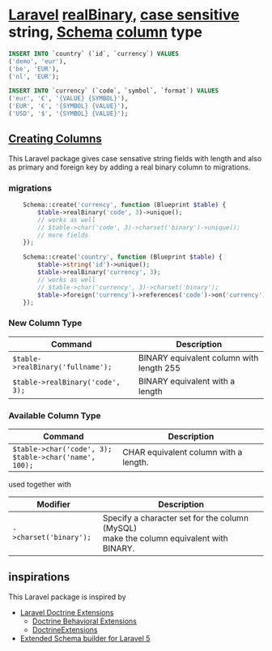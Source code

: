 # [Laravel](http://laravel.com) [realBinary](http://github.com/noud/laravel-schema-real-binary), [case sensitive](http://en.wikipedia.org/wiki/Case_sensitivity) string, [Schema](http://laravel.com/docs/migrations#tables) [column](http://laravel.com/docs/8.x/migrations#columns) type
```sql
INSERT INTO `country` (`id`, `currency`) VALUES
('demo', 'eur'),
('be', 'EUR'),
('nl', 'EUR');

INSERT INTO `currency` (`code`, `symbol`, `format`) VALUES
('eur', '€', '{VALUE} {SYMBOL}'),
('EUR', '€', '{SYMBOL} {VALUE}'),
('USD', '$', '{SYMBOL} {VALUE}');
```
## [Creating Columns](http://laravel.com/docs/migrations#creating-columns)
This Laravel package gives case sensative string fields with length and also as primary and foreign key
by adding a real binary column to migrations.
### migrations
```php
    Schema::create('currency', function (Blueprint $table) {
        $table->realBinary('code', 3)->unique();
        // works as well
        // $table->char('code', 3)->charset('binary')->unique();
        // more fields
    });

    Schema::create('country', function (Blueprint $table) {
        $table->string('id')->unique();
        $table->realBinary('currency', 3);
        // works as well
        // $table->char('currency', 3)->charset('binary');
        $table->foreign('currency')->references('code')->on('currency');
    });
``` 
### New Column Type
<table>
<thead>
<tr>
<th>Command</th>
<th>Description</th>
</tr>
</thead>
<tbody>
<tr>
<td><code class=" language-php"><span class="token variable">$table</span><span class="token operator">-</span><span class="token operator">&gt;</span><span class="token function">realBinary</span><span class="token punctuation">(</span><span class="token single-quoted-string string">'fullname'</span><span class="token punctuation">)</span><span class="token punctuation">;</span></code></td>
<td>BINARY equivalent column with length 255</td>
</tr>
<tr>
<td><code class=" language-php"><span class="token variable">$table</span><span class="token operator">-</span><span class="token operator">&gt;</span><span class="token function">realBinary</span><span class="token punctuation">(</span><span class="token single-quoted-string string">'code'</span><span class="token punctuation">,</span> <span class="token number">3</span><span class="token punctuation">)</span><span class="token punctuation">;</span></code></td>
<td>BINARY equivalent with a length</td>
</tr>
</tbody>
</table>

### Available Column Type
<table>
<thead>
<tr>
<th>Command</th>
<th>Description</th>
</tr>
</thead>
<tbody>
<tr>
<td><code class=" language-php"><span class="token variable">$table</span><span class="token operator">-</span><span class="token operator">&gt;</span><span class="token function">char</span><span class="token punctuation">(</span><span class="token single-quoted-string string">'code'</span><span class="token punctuation">,</span> <span class="token number">3</span><span class="token punctuation">)</span><span class="token punctuation">;</span></code><br><code class=" language-php"><span class="token variable">$table</span><span class="token operator">-</span><span class="token operator">&gt;</span><span class="token function">char</span><span class="token punctuation">(</span><span class="token single-quoted-string string">'name'</span><span class="token punctuation">,</span> <span class="token number">100</span><span class="token punctuation">)</span><span class="token punctuation">;</span></code></td>
<td>CHAR equivalent column with a length.</td>
</tr>
</tbody>
</table>

used together with
<table>
<thead>
<tr>
<th>Modifier</th>
<th>Description</th>
</tr>
</thead>
<tbody>
<tr>
<td><code class=" language-php"><span class="token operator">-</span><span class="token operator">&gt;</span><span class="token function">charset</span><span class="token punctuation">(</span><span class="token single-quoted-string string">'binary'</span><span class="token punctuation">)</span><span class="token punctuation">;</span></code></td>
<td>Specify a character set for the column (MySQL)<br>make the column equivalent with BINARY.</td>
</tr>
</tbody>
</table>

## inspirations
This Laravel package is inspired by
- [Laravel Doctrine Extensions](http://github.com/laravel-doctrine/extensions)
    - [Doctrine Behavioral Extensions](http://github.com/Atlantic18/DoctrineExtensions)
    - [DoctrineExtensions](http://github.com/beberlei/DoctrineExtensions)
- [Extended Schema builder for Laravel 5](http://github.com/rafis/schema-extended)